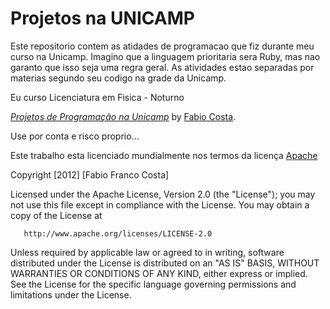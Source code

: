 # Projetos na UNICAMP

Este repositorio contem as atidades de programacao que fiz durante meu curso na Unicamp. Imagino que a linguagem prioritaria sera Ruby, mas nao garanto que isso seja uma regra geral. As atividades estao separadas por materias segundo seu codigo na grade da Unicamp.

Eu curso Licenciatura em Fisica - Noturno

[*Projetos de Programação na Unicamp*](http://www.unicap.org/)
by [Fabio Costa](http://blog.progonos.com/).

Use por conta e risco proprio... 

Este trabalho esta licenciado mundialmente nos termos da licença [Apache](http://www.apache.org/licenses/)

Copyright [2012] [Fabio Franco Costa]

   Licensed under the Apache License, Version 2.0 (the "License");
   you may not use this file except in compliance with the License.
   You may obtain a copy of the License at

       http://www.apache.org/licenses/LICENSE-2.0

   Unless required by applicable law or agreed to in writing, software
   distributed under the License is distributed on an "AS IS" BASIS,
   WITHOUT WARRANTIES OR CONDITIONS OF ANY KIND, either express or implied.
   See the License for the specific language governing permissions and
   limitations under the License.

